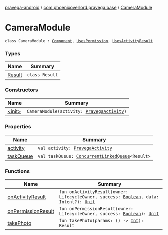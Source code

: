 [pravega-android](../../index.md) / [com.phoenixoverlord.pravega.base](../index.md) / [CameraModule](./index.md)

# CameraModule

`class CameraModule : `[`Component`](../-component/index.md)`, `[`UsesPermission`](../-uses-permission/index.md)`, `[`UsesActivityResult`](../-uses-activity-result/index.md)

### Types

| Name | Summary |
|---|---|
| [Result](-result/index.md) | `class Result` |

### Constructors

| Name | Summary |
|---|---|
| [&lt;init&gt;](-init-.md) | `CameraModule(activity: `[`PravegaActivity`](../-pravega-activity/index.md)`)` |

### Properties

| Name | Summary |
|---|---|
| [activity](activity.md) | `val activity: `[`PravegaActivity`](../-pravega-activity/index.md) |
| [taskQueue](task-queue.md) | `val taskQueue: `[`ConcurrentLinkedQueue`](https://docs.oracle.com/javase/6/docs/api/java/util/concurrent/ConcurrentLinkedQueue.html)`<Result>` |

### Functions

| Name | Summary |
|---|---|
| [onActivityResult](on-activity-result.md) | `fun onActivityResult(owner: LifecycleOwner, success: `[`Boolean`](https://kotlinlang.org/api/latest/jvm/stdlib/kotlin/-boolean/index.html)`, data: Intent?): `[`Unit`](https://kotlinlang.org/api/latest/jvm/stdlib/kotlin/-unit/index.html) |
| [onPermissionResult](on-permission-result.md) | `fun onPermissionResult(owner: LifecycleOwner, success: `[`Boolean`](https://kotlinlang.org/api/latest/jvm/stdlib/kotlin/-boolean/index.html)`): `[`Unit`](https://kotlinlang.org/api/latest/jvm/stdlib/kotlin/-unit/index.html) |
| [takePhoto](take-photo.md) | `fun takePhoto(params: () -> `[`Int`](https://kotlinlang.org/api/latest/jvm/stdlib/kotlin/-int/index.html)`): Result` |
